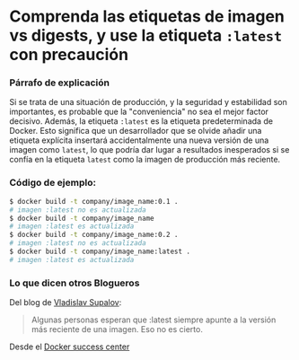# Comprenda las etiquetas de imagen vs digests, y use la etiqueta `:latest` con precaución

### Párrafo de explicación

Si se trata de una situación de producción, y la seguridad y estabilidad son importantes, es probable que la "conveniencia" no sea el mejor factor decisivo. Además, la etiqueta `:latest` es la etiqueta predeterminada de Docker. Esto significa que un desarrollador que se olvide añadir una etiqueta explícita insertará accidentalmente una nueva versión de una imagen como `latest`, lo que podría dar lugar a resultados inesperados si se confía en la etiqueta `latest` como la imagen de producción más reciente.

### Código de ejemplo:

```bash
$ docker build -t company/image_name:0.1 .
# imagen :latest no es actualizada
$ docker build -t company/image_name
# imagen :latest es actualizada
$ docker build -t company/image_name:0.2 .
# imagen :latest no es actualizada
$ docker build -t company/image_name:latest .
# imagen :latest es actualizada
```

### Lo que dicen otros Blogueros
Del blog de [Vladislav Supalov](https://vsupalov.com/docker-latest-tag/):
> Algunas personas esperan que :latest siempre apunte a la versión más reciente de una imagen. Eso no es cierto.

Desde el [Docker success center](https://success.docker.com/article/images-tagging-vs-digests)
> 

<br/>
